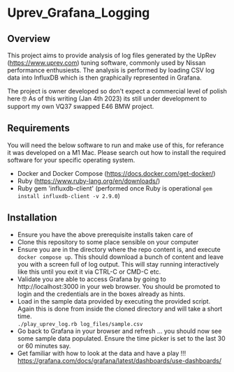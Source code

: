 # Uprev_Grafana_Logging

## Overview
This project aims to provide analysis of log files generated by the UpRev (https://www.uprev.com) tuning software, commonly used by Nissan performance enthusiests. The analysis is performed by loading CSV log data into InfluxDB which is then graphically represented in Grafana.  
  
The project is owner developed so don't expect a commercial level of polish here 🤓 As of this writing (Jan 4th 2023) its still under development to support my own VQ37 swapped E46 BMW project.

## Requirements
You will need the below software to run and make use of this, for referance it was developed on a M1 Mac. Please search out how to install the required software for your specific operating system.
  
- Docker and Docker Compose (https://docs.docker.com/get-docker/)
- Ruby (https://www.ruby-lang.org/en/downloads/)
- Ruby gem 'influxdb-client' (performed once Ruby is operational ```gem install influxdb-client -v 2.9.0```)

## Installation
- Ensure you have the above prerequisite installs taken care of
- Clone this repository to some place sensible on your computer
- Ensure you are in the directory where the repo content is, and execute ```docker compose up```. This should download a bunch of content and leave you with a screen full of log output. This will stay running interactively like this until you exit it via CTRL-C or CMD-C etc.
- Validate you are able to access Grafana by going to http://localhost:3000 in your web browser. You should be promoted to login and the credentials are in the boxes already as hints.
- Load in the sample data provided by executing the provided script. Again this is done from inside the cloned directory and will take a short time.  
```./play_uprev_log.rb log_files/sample.csv```
- Go back to Grafana in your browser and refresh ... you should now see some sample data populated. Ensure the time picker is set to the last 30 or 60 minutes say.
- Get familiar with how to look at the data and have a play !!! https://grafana.com/docs/grafana/latest/dashboards/use-dashboards/
